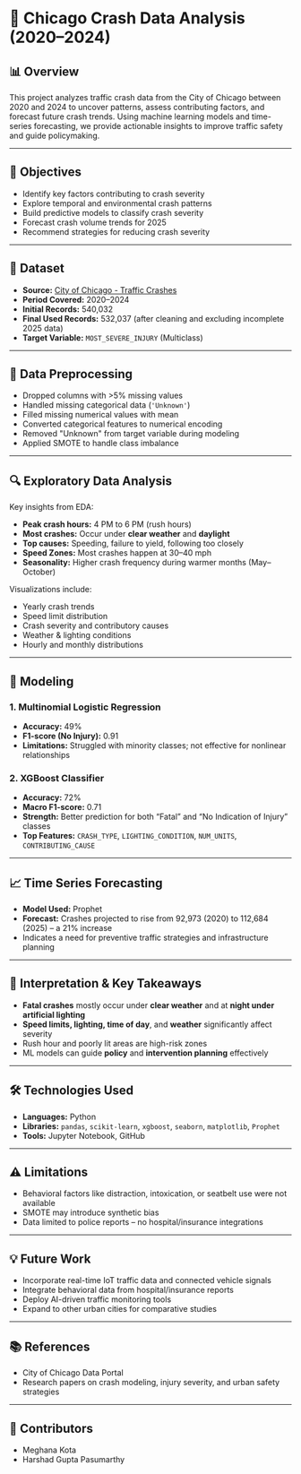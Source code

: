 # 🚗 Chicago Crash Data Analysis (2020–2024)

## 📊 Overview

This project analyzes traffic crash data from the City of Chicago between 2020 and 2024 to uncover patterns, assess contributing factors, and forecast future crash trends. Using machine learning models and time-series forecasting, we provide actionable insights to improve traffic safety and guide policymaking.

---

## 🎯 Objectives

- Identify key factors contributing to crash severity
- Explore temporal and environmental crash patterns
- Build predictive models to classify crash severity
- Forecast crash volume trends for 2025
- Recommend strategies for reducing crash severity

---

## 📁 Dataset

- **Source:** [City of Chicago - Traffic Crashes](https://catalog.data.gov/dataset/traffic-crashes-crashes)
- **Period Covered:** 2020–2024
- **Initial Records:** 540,032
- **Final Used Records:** 532,037 (after cleaning and excluding incomplete 2025 data)
- **Target Variable:** `MOST_SEVERE_INJURY` (Multiclass)

---

## 🧹 Data Preprocessing

- Dropped columns with >5% missing values
- Handled missing categorical data (`'Unknown'`)
- Filled missing numerical values with mean
- Converted categorical features to numerical encoding
- Removed "Unknown" from target variable during modeling
- Applied SMOTE to handle class imbalance

---

## 🔍 Exploratory Data Analysis

Key insights from EDA:

- **Peak crash hours:** 4 PM to 6 PM (rush hours)
- **Most crashes:** Occur under **clear weather** and **daylight**
- **Top causes:** Speeding, failure to yield, following too closely
- **Speed Zones:** Most crashes happen at 30–40 mph
- **Seasonality:** Higher crash frequency during warmer months (May–October)

Visualizations include:
- Yearly crash trends
- Speed limit distribution
- Crash severity and contributory causes
- Weather & lighting conditions
- Hourly and monthly distributions

---

## 🤖 Modeling

### 1. Multinomial Logistic Regression
- **Accuracy:** 49%
- **F1-score (No Injury):** 0.91
- **Limitations:** Struggled with minority classes; not effective for nonlinear relationships

### 2. XGBoost Classifier
- **Accuracy:** 72%
- **Macro F1-score:** 0.71
- **Strength:** Better prediction for both “Fatal” and “No Indication of Injury” classes
- **Top Features:** `CRASH_TYPE`, `LIGHTING_CONDITION`, `NUM_UNITS`, `CONTRIBUTING_CAUSE`

---

## 📈 Time Series Forecasting

- **Model Used:** Prophet
- **Forecast:** Crashes projected to rise from 92,973 (2020) to 112,684 (2025) – a 21% increase
- Indicates a need for preventive traffic strategies and infrastructure planning

---

## 🔦 Interpretation & Key Takeaways

- **Fatal crashes** mostly occur under **clear weather** and at **night under artificial lighting**
- **Speed limits, lighting, time of day**, and **weather** significantly affect severity
- Rush hour and poorly lit areas are high-risk zones
- ML models can guide **policy** and **intervention planning** effectively

---

## 🛠 Technologies Used

- **Languages:** Python
- **Libraries:** `pandas`, `scikit-learn`, `xgboost`, `seaborn`, `matplotlib`, `Prophet`
- **Tools:** Jupyter Notebook, GitHub

---

## ⚠️ Limitations

- Behavioral factors like distraction, intoxication, or seatbelt use were not available
- SMOTE may introduce synthetic bias
- Data limited to police reports – no hospital/insurance integrations

---

## 💡 Future Work

- Incorporate real-time IoT traffic data and connected vehicle signals
- Integrate behavioral data from hospital/insurance reports
- Deploy AI-driven traffic monitoring tools
- Expand to other urban cities for comparative studies

---

## 📚 References

- City of Chicago Data Portal
- Research papers on crash modeling, injury severity, and urban safety strategies

---

## 👥 Contributors

- Meghana Kota  
- Harshad Gupta Pasumarthy 
